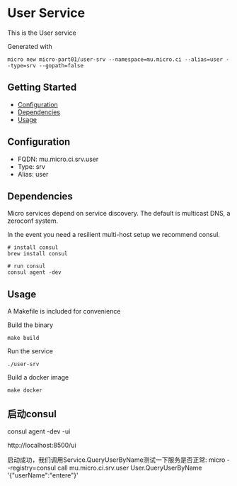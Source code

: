 # User Service

This is the User service

Generated with

```
micro new micro-part01/user-srv --namespace=mu.micro.ci --alias=user --type=srv --gopath=false
```

## Getting Started

- [Configuration](#configuration)
- [Dependencies](#dependencies)
- [Usage](#usage)

## Configuration

- FQDN: mu.micro.ci.srv.user
- Type: srv
- Alias: user

## Dependencies

Micro services depend on service discovery. The default is multicast DNS, a zeroconf system.

In the event you need a resilient multi-host setup we recommend consul.

```
# install consul
brew install consul

# run consul
consul agent -dev
```

## Usage

A Makefile is included for convenience

Build the binary

```
make build
```

Run the service
```
./user-srv
```

Build a docker image
```
make docker
```


## 启动consul
consul agent -dev -ui

http://localhost:8500/ui


启动成功，我们调用Service.QueryUserByName测试一下服务是否正常:
micro --registry=consul call mu.micro.ci.srv.user User.QueryUserByName '{"userName":"entere"}'